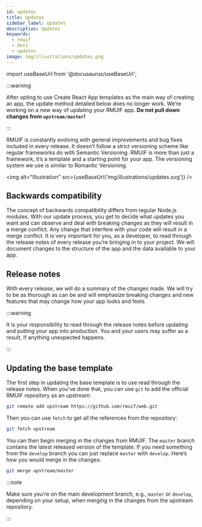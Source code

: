 ```yaml
---
id: updates
title: Updates
sidebar_label: Updates
description: Updates
keywords:
  - rmuif
  - docs
  - updates
image: img/illustrations/updates.png
---
```


import useBaseUrl from '@docusaurus/useBaseUrl';

:::warning

After opting to use Create React App templates as the main way of creating an app, the update method detailed below does no longer work. We’re working on a new way of updating your RMUIF app. **Do not pull down changes from `upstream/master`!**

:::

RMUIF is constantly evolving with general improvements and bug fixes included in every release. It doesn’t follow a strict versioning scheme like regular frameworks do with Semantic Versioning. RMUIF is more than just a framework, it’s a template and a starting point for your app. The versioning system we use is similar to Romantic Versioning.

<img alt="Illustration" src={useBaseUrl('img/illustrations/updates.svg')} />

## Backwards compatibility

The concept of backwards compatibility differs from regular Node.js modules. With our update process, you get to decide what updates you want and can observe and deal with breaking changes as they will result in a merge conflict. Any change that interfere with your code will result in a merge conflict. It is very important for you, as a developer, to read through the release notes of every release you’re bringing in to your project. We will document changes to the structure of the app and the data available to your app.

## Release notes

With every release, we will do a summary of the changes made. We will try to be as thorough as can be and will emphasize breaking changes and new features that may change how your app looks and feels.

:::warning

It is your responsibility to read through the release notes before updating and putting your app into production. You and your users may suffer as a result, if anything unexpected happens.

:::

## Updating the base template

The first step in updating the base template is to use read through the release notes. When you’ve done that, you can use `git` to add the official RMUIF repository as an upstream:

```sh
git remote add upstream https://github.com/rmuif/web.git
```

Then you can use `fetch` to get all the references from the repository:

```sh
git fetch upstream
```

You can then begin merging in the changes from RMUIF. The `master` branch contains the latest released version of the template. If you need something from the `develop` branch you can just replace `master` with `develop`. Here’s how you would merge in the changes:

```sh
git merge upstream/master
```

:::note

Make sure you’re on the main development branch, e.g., `master` or `develop`, depending on your setup, when merging in the changes from the upstream repository.

:::
